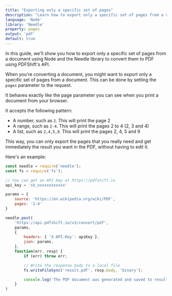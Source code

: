 ```yaml
---
title: "Exporting only a specific set of pages"
description: "Learn how to export only a specific set of pages from a document using Node and the Needle library. This guide offers detailed steps with code samples in Node and the Needle library, highlighting how you can export only a specific set of pages from a document using PDFShift's API."
language: 'Node'
library: 'Needle'
property: pages
output: 'pdf'
default: true
---
```


In this guide, we'll show you how to export only a specific set of pages from a document using Node and the Needle library to convert them to PDF using PDFShift's API.

When you're converting a document, you might want to export only a specific set of pages from a document. This can be done by setting the `pages` parameter to the request.

It behaves exactly like the page parameter you can see when you print a document from your browser.

It accepts the following pattern:

 * A number, such as `2`. This will print the page 2
 * A range, such as `2-4`. This will print the pages 2 to 4 (2, 3 and 4)
 * A list, such as `2,4,5,9`. This will print the pages 2, 4, 5 and 9


This way, you can only export the pages that you really need and get immediately the result you want in the PDF, without having to edit it.

Here's an example:

```javascript
const needle = require('needle');
const fs = require('fs');

// You can get an API key at https://pdfshift.io
api_key = 'sk_xxxxxxxxxxxx'

params = {
    source: 'https://en.wikipedia.org/wiki/PDF',
    pages: '2-4'
}

needle.post(
    'https://api.pdfshift.io/v3/convert/pdf',
    params,
    {
        headers: { 'X-API-Key': apiKey },
        json: params,
    },
    function(err, resp) {
        if (err) throw err;

        // Write the response body to a local file
        fs.writeFileSync('result.pdf', resp.body, 'binary');

        console.log('The PDF document was generated and saved to result.pdf');
    }
)
```
